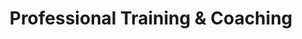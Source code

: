 ---
title: Professional Training & Coaching
slug: professional-training-coaching
taxonomy:
	tag: industry
content:
    items:
        '@taxonomy.industry': professional-training-coaching
    order:
        by: date
        dir: desc
---